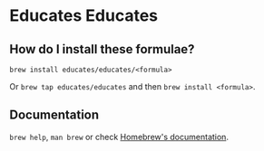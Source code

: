 # Educates Educates

## How do I install these formulae?

`brew install educates/educates/<formula>`

Or `brew tap educates/educates` and then `brew install <formula>`.

## Documentation

`brew help`, `man brew` or check [Homebrew's documentation](https://docs.brew.sh).

